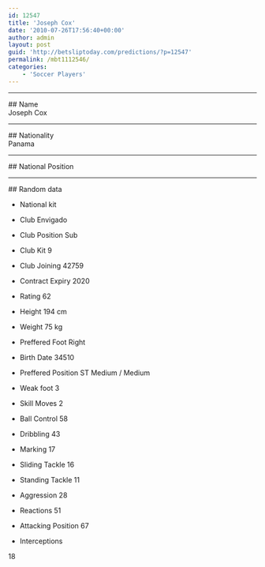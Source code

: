 ```yaml
---
id: 12547
title: 'Joseph Cox'
date: '2010-07-26T17:56:40+00:00'
author: admin
layout: post
guid: 'http://betsliptoday.com/predictions/?p=12547'
permalink: /mbt1112546/
categories:
    - 'Soccer Players'
---
```


- - - - - -

\## Name  
 Joseph Cox

- - - - - -

\## Nationality  
 Panama

- - - - - -

\## National Position

- - - - - -

\## Random data

- National kit
- Club
 Envigado

- Club Position
 Sub

- Club Kit
 9

- Club Joining
 42759

- Contract Expiry
 2020

- Rating
 62

- Height
 194 cm

- Weight
 75 kg

- Preffered Foot
 Right

- Birth Date
 34510

- Preffered Position
 ST Medium / Medium

- Weak foot
 3

- Skill Moves
 2

- Ball Control
 58

- Dribbling
 43

- Marking
 17

- Sliding Tackle
 16

- Standing Tackle
 11

- Aggression
 28

- Reactions
 51

- Attacking Position
 67

- Interceptions

 18